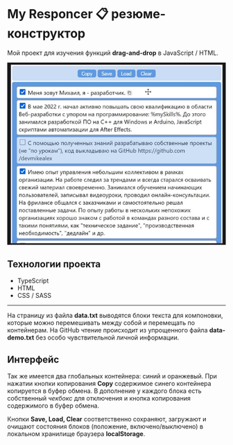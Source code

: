 # My Responcer 📋 резюме-конструктор

Мой проект для изучения функций **drag-and-drop** в JavaScript / HTML.

![preview](docs/assets/preview.jpg)


## Технологии проекта

- TypeScript
- HTML
- CSS / SASS

---

На страницу из файла **data.txt** выводятся блоки текста для компоновки, которые можно перемешивать между собой и перемещать по контейнерам. На GitHub чтение происходит из упрощенного файла **data-demo.txt** без особо чувствительной личной информации.

## Интерфейс

Так же имеется два глобальных контейнера: синий и оранжевый. При нажатии кнопки копирования **Copy** содержимое синего контейнера копируется в буфер обмена. В дополнение у каждого блока есть собственный *чекбокс* для отключения и кнопка копирования содержимого в буфер обмена.

Кнопки **Save, Load, Clear** соответственно сохраняют, загружают и очищают состояния блоков (положение, включено/выключено) в локальном хранилище браузера **localStorage**.